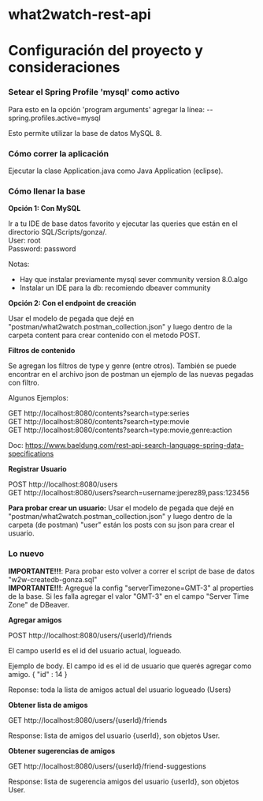 # what2watch-rest-api

<h1>Configuración del proyecto y consideraciones</h1>

<h3>Setear el Spring Profile 'mysql' como activo</h3>

Para esto en la opción 'program arguments' agregar la línea: --spring.profiles.active=mysql

Esto permite utilizar la base de datos MySQL 8.

<h3>Cómo correr la aplicación</h3>

Ejecutar la clase Application.java como Java Application (eclipse).

<h3>Cómo llenar la base</h3>

<b>Opción 1: Con MySQL</b>

Ir a tu IDE de base datos favorito y ejecutar las queries que están en el directorio SQL/Scripts/gonza/.<br> 
User: root<br>
Password: password

Notas:
- Hay que instalar previamente mysql sever community version 8.0.algo
- Instalar un IDE para la db: recomiendo dbeaver community

<b>Opción 2: Con el endpoint de creación</b>

Usar el modelo de pegada que dejé en "postman/what2watch.postman_collection.json" y luego dentro de la carpeta content para crear contenido con el metodo POST.

<b>Filtros de contenido</b>

Se agregan los filtros de type y genre (entre otros).
También se puede encontrar en el archivo json de postman un ejemplo de las nuevas pegadas con filtro.

Algunos Ejemplos:

GET http://localhost:8080/contents?search=type:series<br>
GET http://localhost:8080/contents?search=type:movie<br>
GET http://localhost:8080/contents?search=type:movie,genre:action<br>

Doc: https://www.baeldung.com/rest-api-search-language-spring-data-specifications

<b>Registrar Usuario</b>

POST http://localhost:8080/users<br>
GET http://localhost:8080/users?search=username:jperez89,pass:123456

<b>Para probar crear un usuario:</b> Usar el modelo de pegada que dejé en "postman/what2watch.postman_collection.json" y luego dentro de la carpeta (de postman) "user" están los posts con su json para crear el usuario.

<h3>Lo nuevo </h3>

<b>IMPORTANTE!!!</b>: Para probar esto volver a correr el script de base de datos "w2w-createdb-gonza.sql"<br>
<b>IMPORTANTE!!!</b>: Agregué la config "serverTimezone=GMT-3" al properties de la base. Si les falla agregar el valor "GMT-3" en el campo "Server Time Zone" de DBeaver.  

<b>Agregar amigos</b>

POST http://localhost:8080/users/{userId}/friends<br>

El campo userId es el id del usuario actual, logueado.

Ejemplo de body. El campo id es el id de usuario que querés agregar como amigo.
{
	"id" : 14
}

Reponse: toda la lista de amigos actual del usuario logueado (Users)

<b>Obtener lista de amigos</b>

GET http://localhost:8080/users/{userId}/friends<br>

Response: lista de amigos del usuario {userId}, son objetos User.

<b>Obtener sugerencias de amigos</b>

GET http://localhost:8080/users/{userId}/friend-suggestions<br>

Response: lista de sugerencia amigos del usuario {userId}, son objetos User.
